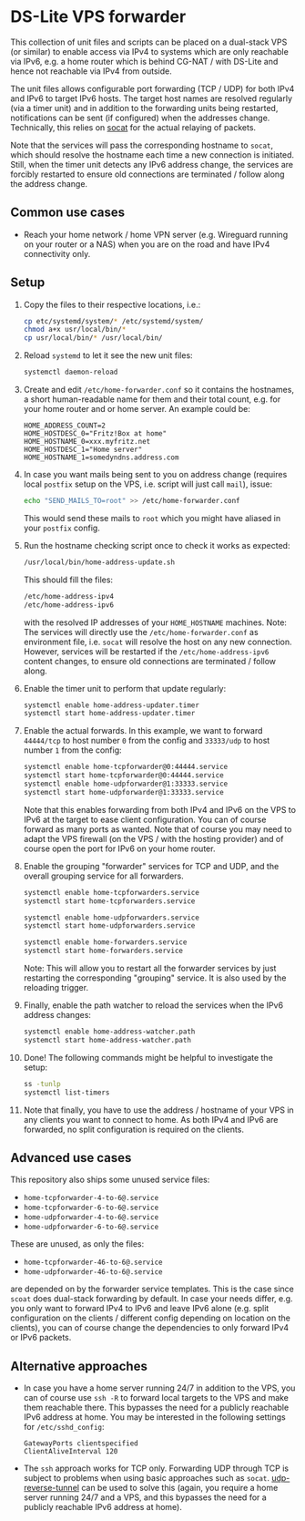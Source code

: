 # DS-Lite VPS forwarder

This collection of unit files and scripts can be placed on a dual-stack VPS (or similar) to enable access via IPv4 to systems which are only reachable via IPv6, e.g. a home router which is behind CG-NAT / with DS-Lite and hence not reachable via IPv4 from outside.

The unit files allows configurable port forwarding (TCP / UDP) for both IPv4 and IPv6 to target IPv6 hosts.
The target host names are resolved regularly (via a timer unit) and in addition to the forwarding units being restarted, notifications can be sent (if configured) when the addresses change.
Technically, this relies on [socat](http://www.dest-unreach.org/socat/) for the actual relaying of packets.

Note that the services will pass the corresponding hostname to `socat`, which should resolve the hostname each time a new connection is initiated. Still, when the timer unit detects any IPv6 address change, the services are forcibly restarted to ensure old connections are terminated / follow along the address change.

## Common use cases

* Reach your home network / home VPN server (e.g. Wireguard running on your router or a NAS) when you are on the road and have IPv4 connectivity only.

## Setup

1. Copy the files to their respective locations, i.e.:
   ```bash
   cp etc/systemd/system/* /etc/systemd/system/
   chmod a+x usr/local/bin/*
   cp usr/local/bin/* /usr/local/bin/
   ```

2. Reload `systemd` to let it see the new unit files:
   ```bash
   systemctl daemon-reload
   ```

3. Create and edit `/etc/home-forwarder.conf` so it contains the hostnames, a short human-readable name for them and their total count, e.g. for your home router and or home server. An example could be:
   ```
   HOME_ADDRESS_COUNT=2
   HOME_HOSTDESC_0="Fritz!Box at home"
   HOME_HOSTNAME_0=xxx.myfritz.net
   HOME_HOSTDESC_1="Home server"
   HOME_HOSTNAME_1=somedyndns.address.com
   ```

4. In case you want mails being sent to you on address change (requires local `postfix` setup on the VPS, i.e. script will just call `mail`), issue:
   ```bash
   echo "SEND_MAILS_TO=root" >> /etc/home-forwarder.conf
   ```
   This would send these mails to `root` which you might have aliased in your `postfix` config.

5. Run the hostname checking script once to check it works as expected:
    ```bash
    /usr/local/bin/home-address-update.sh
    ```
   This should fill the files:
   ```bash
   /etc/home-address-ipv4
   /etc/home-address-ipv6
   ```
   with the resolved IP addresses of your `HOME_HOSTNAME` machines.
   Note: The services will directly use the `/etc/home-forwarder.conf` as environment file, i.e. `socat` will resolve the host on any new connection.
   However, services will be restarted if the `/etc/home-address-ipv6` content changes, to ensure old connections are terminated / follow along.

6. Enable the timer unit to perform that update regularly:
    ```bash
    systemctl enable home-address-updater.timer
    systemctl start home-address-updater.timer
    ```

7. Enable the actual forwards. In this example, we want to forward `44444/tcp` to host number `0` from the config and `33333/udp` to host number `1` from the config:
    ```bash
    systemctl enable home-tcpforwarder@0:44444.service
    systemctl start home-tcpforwarder@0:44444.service
    systemctl enable home-udpforwarder@1:33333.service
    systemctl start home-udpforwarder@1:33333.service
    ```
    Note that this enables forwarding from both IPv4 and IPv6 on the VPS to IPv6 at the target to ease client configuration.
    You can of course forward as many ports as wanted.
    Note that of course you may need to adapt the VPS firewall (on the VPS / with the hosting provider) and of course open the port for IPv6 on your home router.

8. Enable the grouping "forwarder" services for TCP and UDP, and the overall grouping service for all forwarders.
   ```bash
   systemctl enable home-tcpforwarders.service
   systemctl start home-tcpforwarders.service
   
   systemctl enable home-udpforwarders.service
   systemctl start home-udpforwarders.service
   
   systemctl enable home-forwarders.service
   systemctl start home-forwarders.service
   ```
   Note: This will allow you to restart all the forwarder services by just restarting the corresponding "grouping" service. It is also used by the reloading trigger.

9. Finally, enable the path watcher to reload the services when the IPv6 address changes:
   ```bash
   systemctl enable home-address-watcher.path
   systemctl start home-address-watcher.path
   ```

10. Done! The following commands might be helpful to investigate the setup:
    ```bash
    ss -tunlp
    systemctl list-timers
    ```

11. Note that finally, you have to use the address / hostname of your VPS in any clients you want to connect to home. As both IPv4 and IPv6 are forwarded, no split configuration is required on the clients.

## Advanced use cases

This repository also ships some unused service files:

* `home-tcpforwarder-4-to-6@.service`
* `home-tcpforwarder-6-to-6@.service`
* `home-udpforwarder-4-to-6@.service`
* `home-udpforwarder-6-to-6@.service`

These are unused, as only the files:

* `home-tcpforwarder-46-to-6@.service`
* `home-udpforwarder-46-to-6@.service`

are depended on by the forwarder service templates. This is the case since `scoat` does dual-stack forwarding by default.
In case your needs differ, e.g. you only want to forward IPv4 to IPv6 and leave IPv6 alone (e.g. split configuration on the clients / different config depending on location on the clients), you can of course change the dependencies to only forward IPv4 or IPv6 packets.

## Alternative approaches

* In case you have a home server running 24/7 in addition to the VPS, you can of course use `ssh -R` to forward local targets to the VPS and make them reachable there. This bypasses the need for a publicly reachable IPv6 address at home. You may be interested in the following settings for `/etc/sshd_config`:

      GatewayPorts clientspecified
      ClientAliveInterval 120

* The `ssh` approach works for TCP only. Forwarding UDP through TCP is subject to problems when using basic approaches such as `socat`. [udp-reverse-tunnel](https://github.com/prof7bit/udp-reverse-tunnel) can be used to solve this (again, you require a home server running 24/7 and a VPS, and this bypasses the need for a publicly reachable IPv6 address at home). 
